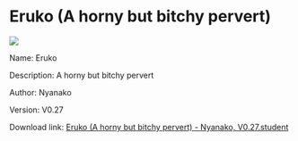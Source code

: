 # Eruko (A horny but bitchy pervert)

<img src = "https://raw.githubusercontent.com/Arbiter1223/Koukou-Gurashi-Custom-Students/master/Students/Files/Eruko%20(A%20horny%20but%20bitchy%20pervert).png">

Name: Eruko

Description: A horny but bitchy pervert

Author: Nyanako

Version: V0.27

Download link: <a href="https://raw.githubusercontent.com/Arbiter1223/Koukou-Gurashi-Custom-Students/master/Students/Files/Eruko%20(A%20horny%20but%20bitchy%20pervert)%20-%20Nyanako%2C%20V0.27.student">Eruko (A horny but bitchy pervert) - Nyanako, V0.27.student</a>
